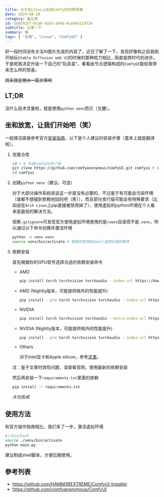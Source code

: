 ```yaml
---
title: 关于在Linux上安装ComfyUI的那档事
date: 2024-08-20
category: 备忘录
id: 5b029257-0ca0-42e5-a04d-0ce84d11d724
subtitle: 记录一下
summary: 略
tags: [ "日常", "Linux", "ComfyUI" ]
---
```


好一段时间没有关注AI图片生成的内容了，近日了解了一下，发现好像和之前我刚开始玩`Stable Diffusion web UI`的时候的那种呢力相比...简直是跨时代的进步。于是呢我决定升级一下自己的"玩具盒"，看看由节点逻辑构成的`ComfyUI`能给我带来怎么样的惊喜。

~~其实就是想水一篇文章啦~~

## LT;DR

没什么技术含量啦，就是使用`python venv`而已（叉腰）。

## 坐和放宽，让我们开始吧（笑）

一般情况直接参考官方[安装指南](https://github.com/comfyanonymous/ComfyUI?tab=readme-ov-file#manual-install-windows-linux)，以下是个人建议的安装步骤（基本上就是翻译啦）。

1. 克隆仓库
    ```bash
    cd ~ # 先给ComfyUI安个家
    git clone https://github.com/comfyanonymous/ComfyUI.git comfyui # 顺便按照自己的使用习惯重命名
    cd comfyui
    ```
2. 创建`python venv`（建议，可选）

    对于大部分操作系统来说这一步是没有必要的，不过鉴于有可能会污染环境（谁都不想碰到依赖地狱的吧（笑）），而且部分发行版可能会有特殊要求（比如说在`Arch Linux`上pip直接被禁用掉了），使用虚拟的python环境在个人看来是最佳的解决方法。

    观察`.gitignore`可发现官方使用虚拟环境使用的是`/venv`目录而不是`.venv`，所以通过以下命令创建并激活环境
    ```bash
    python -m venv venv
    source venv/bin/activate # 根据你使用的shell选用合适的脚本
    ```
3. 依赖安装

    首先根据你的GPU型号选择合适的依赖安装命令

    - AMD
        ```bash
        pip install torch torchvision torchaudio --index-url https://download.pytorch.org/whl/rocm6.0
        ```
    - AMD (Nightly版本，可能提供格外的性能提升)
        ```bash
        pip install --pre torch torchvision torchaudio --index-url https://download.pytorch.org/whl/nightly/rocm6.1
        ```
    - NVIDIA
        ```bash
        pip install torch torchvision torchaudio --extra-index-url https://download.pytorch.org/whl/cu121
        ```
    - NVIDIA (Nightly版本，可能提供格外的性能提升)
        ```bash
        pip install --pre torch torchvision torchaudio --index-url https://download.pytorch.org/whl/nightly/cu124
        ```
    - Others
        
        对于Intel显卡和Apple silicon，参考[这里](https://github.com/comfyanonymous/ComfyUI?tab=readme-ov-file#others)。

    注：鉴于文章时效性问题，请查看官网，使用最新的依赖安装

    然后再安装一下`requirements.txt`里面的依赖
    ```bash
    pip install -r requirements.txt
    ```

    *大功告成*

## 使用方法

和官方操作指南相比，我们多了一步，激活虚拟环境
```bash
#!/bin/bash
source ./venv/bin/activate
python main.py
```
建议制成shell脚本，方便后期使用。

## 參考列表
- https://github.com/HAMM3REXTREME/ComfyUI-Installer
- https://github.com/comfyanonymous/ComfyUI

